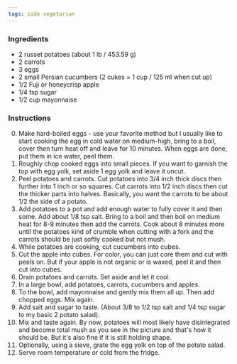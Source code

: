 ```yaml
---
tags: side vegetarian
---
```


### Ingredients
* 2 russet potatoes (about 1 lb / 453.59 g)
* 2  carrots
* 3  eggs
* 2 small Persian cucumbers (2 cukes = 1 cup / 125 ml when cut up)
* 1/2 Fuji or honeycrisp apple
* 1/4 tsp sugar
* 1/2 cup mayonnaise

### Instructions
0. Make hard-boiled eggs - use your favorite method but I usually like to start cooking the egg in cold water on medium-high, bring to a boil, cover then turn heat off and leave for 10 minutes. When eggs are done, put them in ice water, peel them.
0. Roughly chop cooked eggs into small pieces. If you want to garnish the top with egg yolk, set aside 1 egg yolk and leave it uncut.
0. Peel potatoes and carrots. Cut potatoes into 3/4 inch thick discs then further into 1 inch or so squares. Cut carrots into 1/2 inch discs then cut the thicker parts into halves. Basically, you want the carrots to be about 1/2 the side of a potato.
0. Add potatoes to a pot and add enough water to fully cover it and then some. Add about 1/8 tsp salt. Bring to a boil and then boil on medium heat for 8-9 minutes then add the carrots. Cook about 8 minutes more until the potatoes kind of crumble when cutting with a fork and the carrots should be just softly cooked but not mush.
0. While potatoes are cooking, cut cucumbers into cubes.
0. Cut the apple into cubes. For color, you can just core them and cut with peels on. But if your apple is not organic or is waxed, peel it and then cut into cubes.
0. Drain potatoes and carrots. Set aside and let it cool.
0. In a large bowl, add potatoes, carrots, cucumbers and apples.
0. To the bowl, add mayonnaise and gently mix them all up. Then add chopped eggs. Mix again.
0. Add salt and sugar to taste. (About 3/8  to 1/2 tsp salt and  1/4 tsp sugar to my basic 2 potato salad).
0. Mix and taste again. By now, potatoes will most likely have disintegrated and become total mush as you see in the picture and that's how it should be. But it's also fine if it is still holding shape.
0. Optionally, using a sieve, grate the egg yolk on top of the potato salad.
0. Serve room temperature or cold from the fridge.